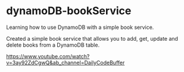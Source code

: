 # dynamoDB-bookService

Learning how to use DynamoDB with a simple book service.

Created a simple book service that allows you to add, get, update and delete books from a DynamoDB table.

https://www.youtube.com/watch?v=3ay92ZdCgwQ&ab_channel=DailyCodeBuffer